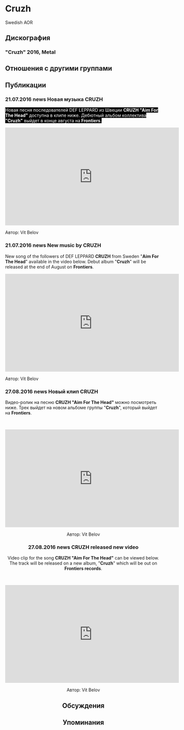 # Cruzh

Swedish AOR

## Дискография

### "Cruzh" 2016, Metal




## Отношения с другими группами


## Публикации

### 21.07.2016 news Новая музыка CRUZH

<p><font color="#ffffff" style="background-color: rgb(0, 0, 0);">Новая песня последователей DEF LEPPARD из Швеции <strong>CRUZH "Aim For The Head"</strong> доступна в клипе ниже. Дебютный альбом коллектива<strong> "Cruzh"</strong> выйдет в конце августа на<strong> Frontiers</strong>.</font>&nbsp;</p><center><iframe width="560" height="315" src="https://www.youtube.com/embed/dKF7wEjgIfc" frameborder="0" allowfullscreen=""></iframe><p></p></center>
Автор: Vit Belov

### 21.07.2016 news New music by CRUZH

<p>New song of the followers of DEF LEPPARD<strong> CRUZH</strong> from Sweden "<strong>Aim For The Head</strong>" available in the video below. Debut album "<strong>Cruzh</strong>" will be released at the end of August on <strong>Frontiers</strong>.&nbsp;</p><center><iframe width="560" height="315" src="https://www.youtube.com/embed/dKF7wEjgIfc" frameborder="0" allowfullscreen=""></iframe><p></p></center>
Автор: Vit Belov

### 27.08.2016 news Новый клип CRUZH

<p>Видео-ролик на песню <strong>CRUZH "Aim For The Head"</strong> можно посмотреть ниже. Трек выйдет на новом альбоме группы "<strong>Cruzh</strong>", который выйдет на <strong>Frontiers</strong>.</p><p>&nbsp;<center><iframe width="560" height="315" src="https://www.youtube.com/embed/67g8Slc4RgE" frameborder="0" allowfullscreen></iframe></p>
Автор: Vit Belov

### 27.08.2016 news CRUZH released new video

<p>Video clip for the song <strong>CRUZH "Aim For The Head"</strong> can be viewed below. The track will be released on a new album, "<strong>Cruzh</strong>" which will be out on <strong>Frontiers records</strong>.</p><p>&nbsp;<center><iframe width="560" height="315" src="https://www.youtube.com/embed/67g8Slc4RgE" frameborder="0" allowfullscreen></iframe></p>
Автор: Vit Belov


## Обсуждения


## Упоминания

